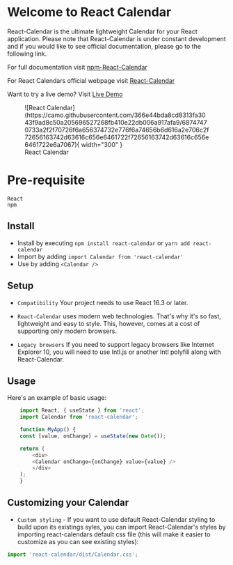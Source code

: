 <link rel="stylesheet" href="../stylesheets/extra.css" />

# Welcome to React Calendar


React-Calendar is the ultimate lightweight Calendar for your React application. Please note that React-Calendar is under constant development and if you would like to see official documentation, please go to the following link.

For full documentation visit [npm-React-Calendar](https://www.npmjs.com/package/react-calendar)

For React Calendars official webpage visit [React-Calendar](https://projects.wojtekmaj.pl/react-calendar/)

Want to try a live demo? Visit [Live Demo](https://projects.wojtekmaj.pl/react-calendar/)

<figure markdown>
  ![React Calendar](https://camo.githubusercontent.com/366e44bda8cd8313fa3043f9ad8c50a205696527268fb410e22db006a917afa9/68747470733a2f2f70726f6a656374732e776f6a74656b6d616a2e706c2f72656163742d63616c656e6461722f72656163742d63616c656e6461722e6a7067){ width="300" }
  <figcaption>React Calendar</figcaption>
</figure>

# Pre-requisite
    React
    npm

## Install

* Install by executing `npm install react-calendar` or `yarn add react-calendar`
* Import by adding `import Calendar from 'react-calendar'`
* Use by adding `<Calendar />` 

## Setup

* `Compatibility` Your project needs to use React 16.3 or later.

* `React-Calendar` uses modern web technologies. That's why it's so fast, lightweight and easy to style. This, however, comes at a cost of supporting only modern browsers.

* `Legacy browsers`
If you need to support legacy browsers like Internet Explorer 10, you will need to use Intl.js or another Intl polyfill along with React-Calendar.


## Usage
Here's an example of basic usage:

``` javaScript linenums="1"
    import React, { useState } from 'react';
    import Calendar from 'react-calendar';

    function MyApp() {
    const [value, onChange] = useState(new Date());

    return (
        <div>
        <Calendar onChange={onChange} value={value} />
        </div>
    );
    }
```

## Customizing your Calendar

* `Custom styling` - If you want to use default React-Calendar styling to build upon its existings syles, you can import React-Calendar's styles by importing react-calendars default css file (this will make it easier to customize as you can see existing styles):

```javascript
import 'react-calendar/dist/Calendar.css';
```